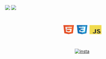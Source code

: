 <div>
  <img src="https://github-readme-stats.vercel.app/api?username=guilhermelautert&theme=tokyonight">
  <img height="197em" src="https://github-readme-stats.vercel.app/api/top-langs/?username=anuraghazra&layout=compact&theme=tokyonight">
</div>
  
  ##
<div  align="center"><br>
    <img align="center" alt="HTML" height="30" width="40" src="https://raw.githubusercontent.com/devicons/devicon/master/icons/html5/html5-original.svg">
    <img align="center" alt="CSS" height="30" width="40" src="https://raw.githubusercontent.com/devicons/devicon/master/icons/css3/css3-original.svg">
    <img align="center" alt="JavaScript" height="30" width="40" src="https://raw.githubusercontent.com/devicons/devicon/master/icons/javascript/javascript-original.svg">
</div>
  
  ##
  
 <div  align="center"><br>
  <a href="https://instagram.com/guilherme.lautert" target="_blank"><img alt="insta" height="40" weigth="40" src="https://cdn-icons-png.flaticon.com/512/1384/1384031.png" target="_blank"></a>
